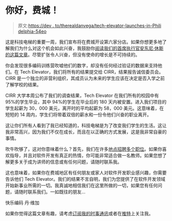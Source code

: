 # 你好，费城！

> 原文:[https://dev . to/therealdanvega/tech-elevator-launches-in-Phili delphia-54eo](https://dev.to/therealdanvega/tech-elevator-launches-in-philidelphia-54eo)

这是科技电梯的重要一周，我们宣布将在费城开设第六家分店。如果你想更多地了解我们为什么对这个机会如此兴奋，我鼓励你[阅读我们的首席执行官安东尼·休斯的这篇文章](https://www.linkedin.com/pulse/liberating-potential-birthplace-america-anthony-hughes/)。尽管扩张令人兴奋，但没有使命的增长是不可持续的。

你会发现很多编码训练营吹嘘他们的数字，却没有任何经过验证的数据来支持他们。在 Tech Elevator，我们将所有的结果提交给 CIRR，结果报告诚信委员会。CIRR 是一个独立的非营利组织，其成员认为未来的学生应该在决定是否入学之前了解学校的结果。

CIRR 大学本周公布了我们的调查结果，Tech Elevator 在我们所有的校园中有 95%的学生毕业，其中 94%的学生在毕业后的 180 天内被安置。进入我们项目的学生起薪为 30，000 美元，离开时的平均起薪为 58，000 美元。这意味着，在短短的 14 周内，学生们将带着双倍的薪水和一份令他们兴奋的职业离开。

这让你们所有人看到了我已经知道的，科技电梯是为了改变我们学生的生活。这让我非常高兴，因为我们不仅在成长，而且在以正确的方式发展，这是我非常自豪的事情。

吹牛吹够了，这对你意味着什么？首先，我们在许多[地点招聘多个职位](https://www.techelevator.com/join-our-team)。如果你喜欢指导，并且对软件开发有真正的热情，你可能非常适合做一名教师。如果您想了解更多关于成为讲师的信息或有任何问题，请随时联系我。

这也意味着，如果你在费城地区有任何朋友或家人对软件开发职业感兴趣，你需要告诉他们 Tech Elevator。我们的结果不言自明，我们为您提供了在软件开发领域开始新事业所需的一切。我真诚地相信我们在这里所做的一切，如果您有任何问题，请随时联系我们。一如既往的朋友...

快乐编码
丹·维加

如果你觉得这篇文章有趣，请考虑[订阅我的时事通讯](https://www.danvega.dev/signup/)或者在[推特](http://twitter.com/therealdanvega)上关注我。